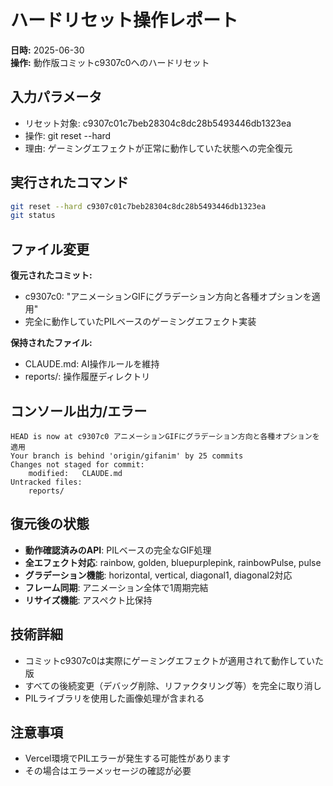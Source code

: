 # ハードリセット操作レポート

**日時:** 2025-06-30  
**操作:** 動作版コミットc9307c0へのハードリセット

## 入力パラメータ
- リセット対象: c9307c01c7beb28304c8dc28b5493446db1323ea
- 操作: git reset --hard
- 理由: ゲーミングエフェクトが正常に動作していた状態への完全復元

## 実行されたコマンド
```bash
git reset --hard c9307c01c7beb28304c8dc28b5493446db1323ea
git status
```

## ファイル変更
**復元されたコミット:**
- c9307c0: "アニメーションGIFにグラデーション方向と各種オプションを適用"
- 完全に動作していたPILベースのゲーミングエフェクト実装

**保持されたファイル:**
- CLAUDE.md: AI操作ルールを維持
- reports/: 操作履歴ディレクトリ

## コンソール出力/エラー
```
HEAD is now at c9307c0 アニメーションGIFにグラデーション方向と各種オプションを適用
Your branch is behind 'origin/gifanim' by 25 commits
Changes not staged for commit:
	modified:   CLAUDE.md
Untracked files:
	reports/
```

## 復元後の状態
- **動作確認済みのAPI**: PILベースの完全なGIF処理
- **全エフェクト対応**: rainbow, golden, bluepurplepink, rainbowPulse, pulse
- **グラデーション機能**: horizontal, vertical, diagonal1, diagonal2対応
- **フレーム同期**: アニメーション全体で1周期完結
- **リサイズ機能**: アスペクト比保持

## 技術詳細
- コミットc9307c0は実際にゲーミングエフェクトが適用されて動作していた版
- すべての後続変更（デバッグ削除、リファクタリング等）を完全に取り消し
- PILライブラリを使用した画像処理が含まれる

## 注意事項
- Vercel環境でPILエラーが発生する可能性があります
- その場合はエラーメッセージの確認が必要